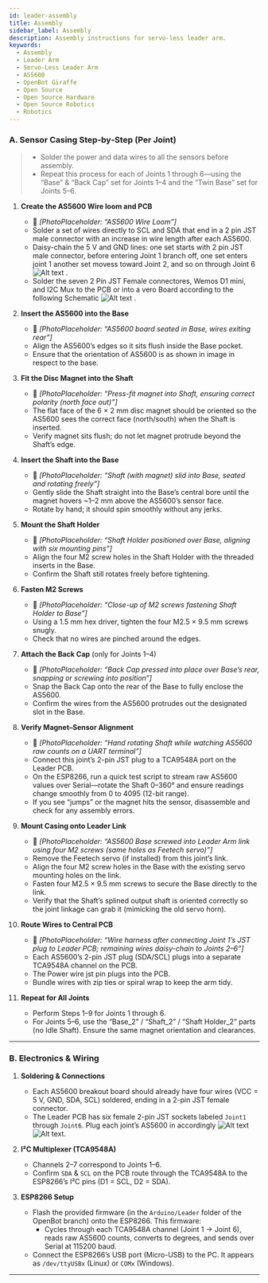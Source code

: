 ```yaml
---
id: leader-assembly
title: Assembly
sidebar_label: Assembly
description: Assembly instructions for servo-less leader arm.
keywords:
  - Assembly
  - Leader Arm
  - Servo-Less Leader Arm
  - AS5600
  - OpenBot Giraffe
  - Open Source
  - Open Source Hardware
  - Open Source Robotics
  - Robotics
---
```


<!-- @format -->

### A. Sensor Casing Step‐by‐Step (Per Joint)

> - Solder the power and data wires to all the sensors before assembly.
> - Repeat this process for each of Joints 1 through 6—using the “Base” & “Back Cap” set for Joints 1–4 and the “Twin Base” set for Joints 5–6.

1. **Create the AS5600 Wire loom and PCB**

   - 🔗 _[PhotoPlaceholder: “AS5600 Wire Loom”]_
   - Solder a set of wires directly to SCL and SDA that end in a 2 pin JST male connector with an increase in wire length after each AS5600.
   - Daisy-chain the 5 V and GND lines: one set starts with 2 pin JST male connector, before entering Joint 1 branch off, one set enters joint 1 another set movess toward Joint 2, and so on through Joint 6 ![Alt text](/img/wire_loom.jpg)  .
   - Solder the seven 2 Pin JST Female connectores, Wemos D1 mini, and I2C Mux to the PCB or into a vero Board according to the following Schematic ![Alt text](/img/Leader_Circuit_Diagram.png) .

2. **Insert the AS5600 into the Base**

   - 🔗 _[PhotoPlaceholder: “AS5600 board seated in Base, wires exiting rear”]_
   - Align the AS5600’s edges so it sits flush inside the Base pocket.
   - Ensure that the orientation of AS5600 is as shown in image in respect to the base.

3. **Fit the Disc Magnet into the Shaft**

   - 🔗 _[PhotoPlaceholder: “Press-fit magnet into Shaft, ensuring correct polarity (north face out)”]_
   - The flat face of the 6 × 2 mm disc magnet should be oriented so the AS5600 sees the correct face (north/south) when the Shaft is inserted.
   - Verify magnet sits flush; do not let magnet protrude beyond the Shaft’s edge.

4. **Insert the Shaft into the Base**

   - 🔗 _[PhotoPlaceholder: “Shaft (with magnet) slid into Base, seated and rotating freely”]_
   - Gently slide the Shaft straight into the Base’s central bore until the magnet hovers ~1–2 mm above the AS5600’s sensor face.
   - Rotate by hand; it should spin smoothly without any jerks.

5. **Mount the Shaft Holder**

   - 🔗 _[PhotoPlaceholder: “Shaft Holder positioned over Base, aligning with six mounting pins”]_
   - Align the four M2 screw holes in the Shaft Holder with the threaded inserts in the Base.
   - Confirm the Shaft still rotates freely before tightening.

6. **Fasten M2 Screws**

   - 🔗 _[PhotoPlaceholder: “Close-up of M2 screws fastening Shaft Holder to Base”]_
   - Using a 1.5 mm hex driver, tighten the four M2.5 × 9.5 mm screws snugly.
   - Check that no wires are pinched around the edges.

7. **Attach the Back Cap** (only for Joints 1–4)

   - 🔗 _[PhotoPlaceholder: “Back Cap pressed into place over Base’s rear, snapping or screwing into position”]_
   - Snap the Back Cap onto the rear of the Base to fully enclose the AS5600.
   - Confirm the wires from the AS5600 protrudes out the designated slot in the Base.

8. **Verify Magnet–Sensor Alignment**

   - 🔗 _[PhotoPlaceholder: “Hand rotating Shaft while watching AS5600 raw counts on a UART terminal”]_
   - Connect this joint’s 2-pin JST plug to a TCA9548A port on the Leader PCB.
   - On the ESP8266, run a quick test script to stream raw AS5600 values over Serial—rotate the Shaft 0–360° and ensure readings change smoothly from 0 to 4095 (12-bit range).
   - If you see “jumps” or the magnet hits the sensor, disassemble and check for any assembly errors.

9. **Mount Casing onto Leader Link**

   - 🔗 _[PhotoPlaceholder: “AS5600 Base screwed into Leader Arm link using four M2 screws (same holes as Feetech servo)”]_
   - Remove the Feetech servo (if installed) from this joint’s link.
   - Align the four M2 screw holes in the Base with the existing servo mounting holes on the link.
   - Fasten four M2.5 × 9.5 mm screws to secure the Base directly to the link.
   - Verify that the Shaft’s splined output shaft is oriented correctly so the joint linkage can grab it (mimicking the old servo horn).

10. **Route Wires to Central PCB**

    - 🔗 _[PhotoPlaceholder: “Wire harness after connecting Joint 1’s JST plug to Leader PCB; remaining wires daisy-chain to Joints 2–6”]_
    - Each AS5600’s 2-pin JST plug (SDA/SCL) plugs into a separate TCA9548A channel on the PCB.
    - The Power wire jst pin plugs into the PCB.
    - Bundle wires with zip ties or spiral wrap to keep the arm tidy.

11. **Repeat for All Joints**
    - Perform Steps 1–9 for Joints 1 through 6.
    - For Joints 5–6, use the “Base_2” / “Shaft_2” / “Shaft Holder_2” parts (no Idle Shaft). Ensure the same magnet orientation and clearances.

---

### B. Electronics & Wiring

1. **Soldering & Connections**

   - Each AS5600 breakout board should already have four wires (VCC = 5 V, GND, SDA, SCL) soldered, ending in a 2-pin JST female connector.
   - The Leader PCB has six female 2-pin JST sockets labeled `Joint1` through `Joint6`. Plug each joint’s AS5600 in accordingly ![Alt text](/img/PCB.jpg) ![Alt text](/img/PCB_schematic.jpeg).

2. **I²C Multiplexer (TCA9548A)**

   - Channels 2–7 correspond to Joints 1–6.
   - Confirm `SDA` & `SCL` on the PCB route through the TCA9548A to the ESP8266’s I²C pins (D1 = SCL, D2 = SDA).

3. **ESP8266 Setup**
   - Flash the provided firmware (in the `Arduino/Leader` folder of the OpenBot branch) onto the ESP8266. This firmware:
     - Cycles through each TCA9548A channel (Joint 1 → Joint 6), reads raw AS5600 counts, converts to degrees, and sends over Serial at 115200 baud.
   - Connect the ESP8266’s USB port (Micro-USB) to the PC. It appears as `/dev/ttyUSBx` (Linux) or `COMx` (Windows).

---

